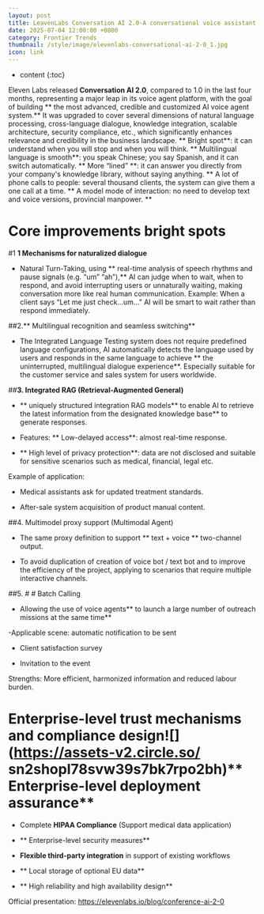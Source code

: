 ```yaml
---
layout: post
title: LeavenLabs Conversation AI 2.0-A conversational voice assistant who knows when to answer you will not interrupt you, automatically switch languages.
date: 2025-07-04 12:00:00 +0800
category: Frontier Trends
thumbnail: /style/image/elevenlabs-conversational-ai-2-0_1.jpg
icon: link
---
```

* content
{:toc}

Eleven Labs released **Conversation AI 2.0**, compared to 1.0 in the last four months, representing a major leap in its voice agent platform, with the goal of building ** the most advanced, credible and customized AI voice agent system.** It was upgraded to cover several dimensions of natural language processing, cross-language dialogue, knowledge integration, scalable architecture, security compliance, etc., which significantly enhances relevance and credibility in the business landscape. ** Bright spot**: it can understand when you will stop and when you will think. ** Multilingual language is smooth**: you speak Chinese; you say Spanish, and it can switch automatically. ** More “lined” **: it can answer you directly from your company's knowledge library, without saying anything. ** A lot of phone calls to people: several thousand clients, the system can give them a one call at a time. ** A model mode of interaction: no need to develop text and voice versions, provincial manpower. **

# Core improvements bright spots

#1 **1  Mechanisms for naturalized dialogue**

- Natural Turn-Taking, using ** real-time analysis of speech rhythms and pause signals (e.g. “um” “ah”),** AI can judge when to wait, when to respond, and avoid interrupting users or unnaturally waiting, making conversation more like real human communication. Example: When a client says “Let me just check...um...” AI will be smart to wait rather than respond immediately.

##2.**  Multilingual recognition and seamless switching**

- The Integrated Language Testing system does not require predefined language configurations, AI automatically detects the language used by users and responds in the same language to achieve ** the uninterrupted, multilingual dialogue experience**. Especially suitable for the customer service and sales system for users worldwide.

##**3.  Integrated RAG (Retrieval-Augmented General)**

- ** uniquely structured integration RAG models** to enable AI to retrieve the latest information from the designated knowledge base** to generate responses.

- Features: ** Low-delayed access**: almost real-time response.

- ** High level of privacy protection**: data are not disclosed and suitable for sensitive scenarios such as medical, financial, legal etc.

Example of application:

- Medical assistants ask for updated treatment standards.

- After-sale system acquisition of product manual content.

##4.  Multimodel proxy support (Multimodal Agent)

- The same proxy definition to support ** text + voice ** two-channel output.

- To avoid duplication of creation of voice bot / text bot and to improve the efficiency of the project, applying to scenarios that require multiple interactive channels.

##5. # # Batch Calling

- Allowing the use of voice agents** to launch a large number of outreach missions at the same time**

-Applicable scene: automatic notification to be sent

- Client satisfaction survey

- Invitation to the event

Strengths: More efficient, harmonized information and reduced labour burden.

# Enterprise-level trust mechanisms and compliance design![] (https://assets-v2.circle.so/ sn2shopl78svw39s7bk7rpo2bh)** Enterprise-level deployment assurance**

- Complete **HIPAA Compliance** (Support medical data application)

- ** Enterprise-level security measures**

- **Flexible third-party integration** in support of existing workflows

- ** Local storage of optional EU data**

- ** High reliability and high availability design**

Official presentation: https://elevenlabs.io/blog/conference-ai-2-0